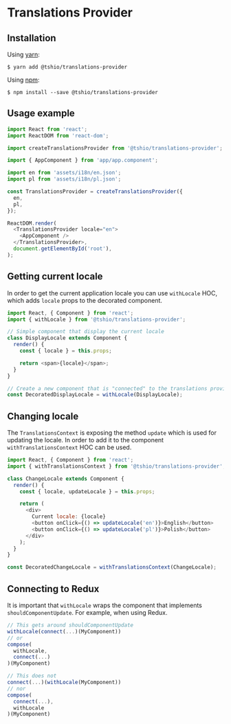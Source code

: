 # Translations Provider

## Installation

Using [yarn](https://yarnpkg.com/lang/en/):

    $ yarn add @tshio/translations-provider

Using [npm](https://www.npmjs.com/):

    $ npm install --save @tshio/translations-provider

## Usage example

```js
import React from 'react';
import ReactDOM from 'react-dom';

import createTranslationsProvider from '@tshio/translations-provider';

import { AppComponent } from 'app/app.component';

import en from 'assets/i18n/en.json';
import pl from 'assets/i18n/pl.json';

const TranslationsProvider = createTranslationsProvider({
  en,
  pl,
});

ReactDOM.render(
  <TranslationsProvider locale="en">
    <AppComponent />
  </TranslationsProvider>,
  document.getElementById('root'),
);
```

## Getting current locale

In order to get the current application locale you can use `withLocale` HOC, which adds `locale` props to the
decorated component.

```js
import React, { Component } from 'react';
import { withLocale } from '@tshio/translations-provider';

// Simple component that display the current locale
class DisplayLocale extends Component {
  render() {
    const { locale } = this.props;

    return <span>{locale}</span>;
  }
}

// Create a new component that is "connected" to the translations provider
const DecoratedDisplayLocale = withLocale(DisplayLocale);
```

## Changing locale

The `TranslationsContext` is exposing the method `update` which is used for updating the locale. In order to add it to
the component `withTranslationsContext` HOC can be used.

```js
import React, { Component } from 'react';
import { withTranslationsContext } from '@tshio/translations-provider';

class ChangeLocale extends Component {
  render() {
    const { locale, updateLocale } = this.props;

    return (
      <div>
        Current locale: {locale}
        <button onClick={() => updateLocale('en')}>English</button>
        <button onClick={() => updateLocale('pl')}>Polish</button>
      </div>
    );
  }
}

const DecoratedChangeLocale = withTranslationsContext(ChangeLocale);
```

## Connecting to Redux

It is important that `withLocale` wraps the component that implements `shouldComponentUpdate`. For example, when using
Redux.

```js
// This gets around shouldComponentUpdate
withLocale(connect(...)(MyComponent))
// or
compose(
  withLocale,
  connect(...)
)(MyComponent)

// This does not
connect(...)(withLocale(MyComponent))
// nor
compose(
  connect(...),
  withLocale
)(MyComponent)
```
